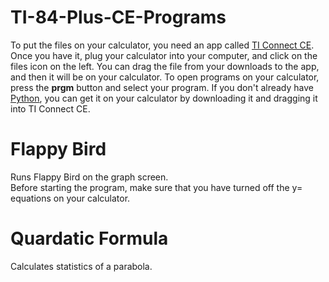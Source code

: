 # TI-84-Plus-CE-Programs
To put the files on your calculator, you need an app called [TI Connect CE](https://education.ti.com/en/products/computer-software/ti-connect-ce-sw). Once you have it, plug your calculator into your computer, and click on the files icon on the left. You can drag the file from your downloads to the app, and then it will be on your calculator. To open programs on your calculator, press the **prgm** button and select your program. If you don't already have [Python](https://github.com/dtar-github/TI-84-Plus-CE-Programs/raw/main/Python.8ek), you can get it on your calculator by downloading it and dragging it into TI Connect CE.
# Flappy Bird
Runs Flappy Bird on the graph screen.\
Before starting the program, make sure that you have turned off the y= equations on your calculator.
# Quardatic Formula
Calculates statistics of a parabola.
